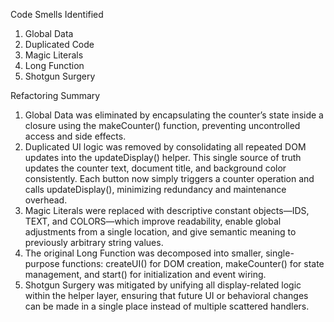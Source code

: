 Code Smells Identified

1. Global Data
2. Duplicated Code
3. Magic Literals
4. Long Function
5. Shotgun Surgery

Refactoring Summary

1. Global Data was eliminated by encapsulating the counter’s state inside a closure using the makeCounter() function, preventing uncontrolled access and side effects.
2. Duplicated UI logic was removed by consolidating all repeated DOM updates into the updateDisplay() helper. This single source of truth updates the counter text, document title, and background color consistently. Each button now simply triggers a counter operation and calls updateDisplay(), minimizing redundancy and maintenance overhead.
3. Magic Literals were replaced with descriptive constant objects—IDS, TEXT, and COLORS—which improve readability, enable global adjustments from a single location, and give semantic meaning to previously arbitrary string values.
4. The original Long Function was decomposed into smaller, single-purpose functions: createUI() for DOM creation, makeCounter() for state management, and start() for initialization and event wiring.
5. Shotgun Surgery was mitigated by unifying all display-related logic within the helper layer, ensuring that future UI or behavioral changes can be made in a single place instead of multiple scattered handlers.
